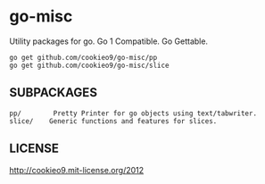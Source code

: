 go-misc
=======

Utility packages for go. Go 1 Compatible. Go Gettable.

    go get github.com/cookieo9/go-misc/pp
    go get github.com/cookieo9/go-misc/slice

SUBPACKAGES
-------------------
    pp/        Pretty Printer for go objects using text/tabwriter.
    slice/    Generic functions and features for slices.

LICENSE
-------
http://cookieo9.mit-license.org/2012

